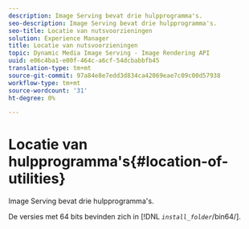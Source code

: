 ```yaml
---
description: Image Serving bevat drie hulpprogramma's.
seo-description: Image Serving bevat drie hulpprogramma's.
seo-title: Locatie van nutsvoorzieningen
solution: Experience Manager
title: Locatie van nutsvoorzieningen
topic: Dynamic Media Image Serving - Image Rendering API
uuid: e06c4ba1-e00f-464c-a6cf-54dcbabbfb45
translation-type: tm+mt
source-git-commit: 97a84e8e7edd3d834ca42069eae7c09c00d57938
workflow-type: tm+mt
source-wordcount: '31'
ht-degree: 0%

---
```



# Locatie van hulpprogramma&#39;s{#location-of-utilities}

Image Serving bevat drie hulpprogramma&#39;s.

De versies met 64 bits bevinden zich in [!DNL *`install_folder`*/bin64/].
